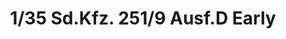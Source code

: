 ---
layout: product
title: "1/35 Sd.Kfz. 251/9 Ausf.D Early"
price: "4900" 
desc: "Maketa"
img_path: "/assets/img/AFV35278.jpg"
brand: "N/A"
available: false
special_offer: false
new: false
soon: false
cat: "010000"
subcat: "015100"
subsubcat: "0N/A"
sifra: "AFV35278"
popular: false
---